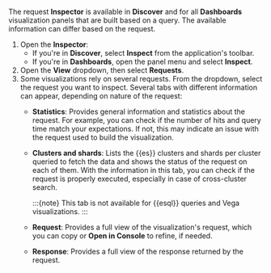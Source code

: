 The request **Inspector** is available in **Discover** and for all **Dashboards** visualization panels that are built based on a query. The available information can differ based on the request.

1. Open the **Inspector**:
   - If you're in **Discover**, select **Inspect** from the application's toolbar.
   - If you're in **Dashboards**, open the panel menu and select **Inspect**.
1. Open the **View** dropdown, then select **Requests**.
1. Some visualizations rely on several requests. From the dropdown, select the request you want to inspect. Several tabs with different information can appear, depending on nature of the request:
    * **Statistics**: Provides general information and statistics about the request. For example, you can check if the number of hits and query time match your expectations. If not, this may indicate an issue with the request used to build the visualization.
    * **Clusters and shards**: Lists the {{es}} clusters and shards per cluster queried to fetch the data and shows the status of the request on each of them. With the information in this tab, you can check if the request is properly executed, especially in case of cross-cluster search.

      :::{note}
      This tab is not available for {{esql}} queries and Vega visualizations.
      :::
      
    * **Request**: Provides a full view of the visualization's request, which you can copy or **Open in Console** to refine, if needed.
    * **Response**: Provides a full view of the response returned by the request.